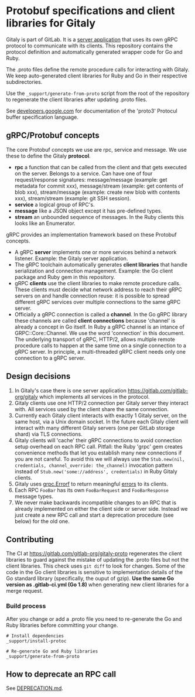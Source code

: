 # Protobuf specifications and client libraries for Gitaly

Gitaly is part of GitLab. It is a [server
application](https://gitlab.com/gitlab-org/gitaly) that uses its own
gRPC protocol to communicate with its clients. This repository
contains the protocol definition and automatically generated wrapper
code for Go and Ruby.

The .proto files define the remote procedure calls for interacting
with Gitaly. We keep auto-generated client libraries for Ruby and Go
in their respective subdirectories.

Use the `_support/generate-from-proto` script from the root of the
repository to regenerate the client libraries after updating .proto
files.

See
[developers.google.com](https://developers.google.com/protocol-buffers/docs/proto3)
for documentation of the 'proto3' Protocul buffer specification
language.

## gRPC/Protobuf concepts

The core Protobuf concepts we use are rpc, service and message. We use
these to define the Gitaly **protocol**.

-   **rpc** a function that can be called from the client and that gets
    executed on the server. Belongs to a service. Can have one of four
    request/response signatures: message/message (example: get metadata for
    commit xxx), message/stream (example: get contents of blob xxx),
    stream/message (example: create new blob with contents xxx),
    stream/stream (example: git SSH session).
-   **service** a logical group of RPC's. 
-   **message** like a JSON object except it has pre-defined types.
-   **stream** an unbounded sequence of messages. In the Ruby clients
    this looks like an Enumerator.

gRPC provides an implementation framework based on these Protobuf concepts.

-   A gRPC **server** implements one or more services behind a network
    listener. Example: the Gitaly server application.
-   The gRPC toolchain automatically generates **client libraries** that
    handle serialization and connection management. Example: the Go
    client package and Ruby gem in this repository.
-   gRPC **clients** use the client libraries to make remote procedure
    calls. These clients must decide what network address to reach their
    gRPC servers on and handle connection reuse: it is possible to
    spread different gRPC services over multiple connections to the same
    gRPC server.
-   Officially a gRPC connection is called a **channel**. In the Go gRPC
    library these channels are called **client connections** because
    'channel' is already a concept in Go itself. In Ruby a gRPC channel
    is an intance of GRPC::Core::Channel. We use the word 'connection'
    in this document. The underlying transport of gRPC, HTTP/2, allows
    multiple remote procedure calls to happen at the same time on a
    single connection to a gRPC server. In principle, a multi-threaded
    gRPC client needs only one connection to a gRPC server.

## Design decisions

1.  In Gitaly's case there is one server application
    https://gitlab.com/gitlab-org/gitaly which implements all services
    in the protocol.
1.  Gitaly clients use one HTTP/2 connection per Gitaly server they
    interact with. All services used by the client share the same
    connection.
1.  Currently each Gitaly client interacts with exactly 1 Gitaly server,
    on the same host, via a Unix domain socket. In the future each
    Gitaly client will interact with many different Gitaly servers (one
    per GitLab storage shard) via TLS connections.
1.  Gitaly clients will 'cache' their gRPC connections to avoid
    connection setup overhead on each RPC call. Pitfall: the Ruby 'grpc'
    gem creates convenience methods that let you establish many new
    connections if you are not careful. To avoid this we will always use
    the `Stub.new(nil, credentials, channel_override: the_channel)`
    invocation pattern instead of
    `Stub.new('some://address', credentials)` in Ruby Gitaly clients.
1.  Gitaly uses
    [grpc.Errorf](https://godoc.org/google.golang.org/grpc#Errorf) to
    return meaningful
    [errors](https://godoc.org/google.golang.org/grpc/codes#Code) to its
    clients.
1.  Each RPC `FooBar` has its own `FooBarRequest` and `FooBarResponse`
    message types.
1.  We never make backwards incompatible changes to an RPC that is
    already implemented on either the client side or server side.
    Instead we just create a new RPC call and start a deprecation
    procedure (see below) for the old one.

## Contributing

The CI at https://gitlab.com/gitlab-org/gitaly-proto regenerates the
client libraries to guard against the mistake of updating the .proto
files but not the client libraries. This check uses `git diff` to look
for changes. Some of the code in the Go client libraries is sensitive
to implementation details of the Go standard library (specifically,
the ouput of gzip). **Use the same Go version as .gitlab-ci.yml (Go
1.8)** when generating new client libraries for a merge request.

### Build process

After you change or add a .proto file you need to re-generate the Go
and Ruby libraries before committing your change.

```
# Install dependencies
_support/install-protoc

# Re-generate Go and Ruby libraries
_support/generate-from-proto
```

## How to deprecate an RPC call

See [DEPRECATION.md](DEPRECATION.md).
